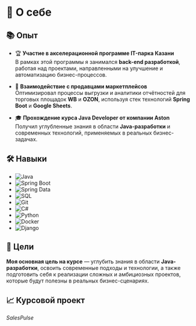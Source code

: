 # 🌟 **О себе**

## 📚 Опыт

- 🏆 **Участие в акселерационной программе IT-парка Казани**  
  В рамках этой программы я занимался **back-end разработкой**, работая над проектами, направленными на улучшение и автоматизацию бизнес-процессов.

- 🛒 **Взаимодействие с продавцами маркетплейсов**  
  Оптимизировал процессы выгрузки и аналитики отчётностей для торговых площадок **WB** и **OZON**, используя стек технологий **Spring Boot** и **Google Sheets**.

- 🎓 **Прохождение курса Java Developer от компании Aston**  
  Получил углубленные знания в области **Java-разработки** и современных технологий, применяемых в реальных бизнес-задачах.

## 🛠 Навыки

- ![Java](https://img.shields.io/badge/-Java-007396?style=flat&logo=Java&logoColor=white)
- ![Spring Boot](https://img.shields.io/badge/-Spring_Boot-6DB33F?style=flat&logo=Spring-Boot&logoColor=white) 
- ![Spring Data](https://img.shields.io/badge/-Spring_Data-6DB33F?style=flat&logo=Spring&logoColor=white) 
- ![SQL](https://img.shields.io/badge/-SQL-4479A1?style=flat&logo=MySQL&logoColor=white) 
- ![Git](https://img.shields.io/badge/-Git-F05032?style=flat&logo=Git&logoColor=white) 
- ![C#](https://img.shields.io/badge/-C%23-239120?style=flat&logo=C-Sharp&logoColor=white) 
- ![Python](https://img.shields.io/badge/-Python-3776AB?style=flat&logo=Python&logoColor=white) 
- ![Docker](https://img.shields.io/badge/-Docker-2496ED?style=flat&logo=Docker&logoColor=white) 
- ![Django](https://img.shields.io/badge/-Django-092E20?style=flat&logo=Django&logoColor=white)

## 🎯 Цели

**Моя основная цель на курсе** — углубить знания в области **Java-разработки**, освоить современные подходы и технологии, а также подготовить себя к реализации сложных и амбициозных проектов, которые будут полезны в реальных бизнес-сценариях.

## 📈 Курсовой проект

*SalesPulse*

